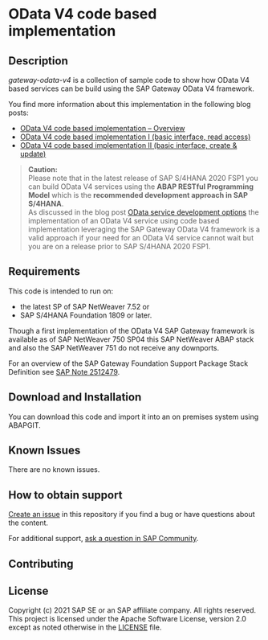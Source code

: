 # OData V4 code based implementation

## Description
*gateway-odata-v4* is a collection of sample code to show how OData V4 based services can be build using the SAP Gateway OData V4 framework.  

You find more information about this implementation in the following blog posts:
- [OData V4 code based implementation – Overview](https://blogs.sap.com/2017/12/12/odata-v4-code-based-implementation-overview/)
- [OData V4 code based implementation I (basic interface, read access)](https://blogs.sap.com/2017/12/12/odata-v4-code-based-implementation-i-basic-interface-read-access/)
- [OData V4 code based implementation II (basic interface, create & update)](https://blogs.sap.com/2017/12/20/odata-v4-code-based-implementation-i-basic-interface-create-update/)

> **Caution:**  
> Please note that in the latest release of SAP S/4HANA 2020 FSP1 you can build OData V4 services using the **ABAP RESTful Programming Model** which is the **recommended development approach in SAP S/4HANA**.  
> As discussed in the blog post [OData service development options](https://blogs.sap.com/2017/12/12/odata-service-development-options/) the implementation of an OData V4 service using code based implementation leveraging the SAP Gateway OData V4 framework is a valid approach if your need for an OData V4 service cannot wait but you are on a release prior to SAP S/4HANA 2020 FSP1.

## Requirements

This code is intended to run on:  

- the latest SP of SAP NetWeaver 7.52 or 
- SAP S/4HANA Foundation 1809 or later.

Though a first implementation of the OData V4 SAP Gateway framework is available as of SAP NetWeaver 750 SP04 this SAP NetWeaver ABAP stack and also the SAP NetWeaver 751 do not receive any downports.

For an overview of the SAP Gateway Foundation Support Package Stack Definition see [SAP Note 2512479](https://launchpad.support.sap.com/#/notes/2512479).

## Download and Installation

You can download this code and import it into an on premises system using ABAPGIT.

## Known Issues

There are no known issues.

## How to obtain support

[Create an issue](https://github.com/SAP-samples/<repository-name>/issues) in this repository if you find a bug or have questions about the content.
 
For additional support, [ask a question in SAP Community](https://answers.sap.com/questions/ask.html).

## Contributing

## License
Copyright (c) 2021 SAP SE or an SAP affiliate company. All rights reserved. This project is licensed under the Apache Software License, version 2.0 except as noted otherwise in the [LICENSE](LICENSES/Apache-2.0.txt) file.
